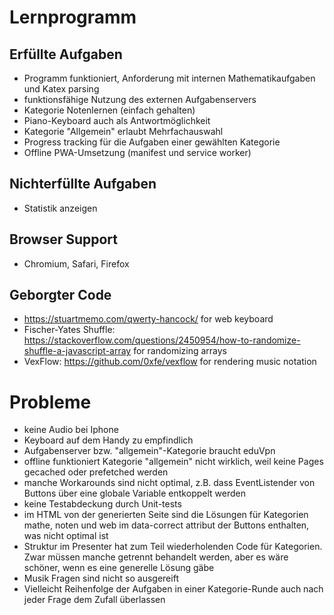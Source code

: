 # Lernprogramm

## Erfüllte Aufgaben
+ Programm funktioniert, Anforderung mit internen Mathematikaufgaben und Katex parsing
+ funktionsfähige Nutzung des externen Aufgabenservers
+ Kategorie Notenlernen (einfach gehalten)
+ Piano-Keyboard auch als Antwortmöglichkeit
+ Kategorie "Allgemein" erlaubt Mehrfachauswahl
+ Progress tracking für die Aufgaben einer gewählten Kategorie
+ Offline PWA-Umsetzung (manifest und service worker)

## Nichterfüllte Aufgaben
+ Statistik anzeigen

## Browser Support
+ Chromium, Safari, Firefox

## Geborgter Code
+ https://stuartmemo.com/qwerty-hancock/ for web keyboard
+ Fischer-Yates Shuffle: https://stackoverflow.com/questions/2450954/how-to-randomize-shuffle-a-javascript-array for randomizing arrays
+ VexFlow: https://github.com/0xfe/vexflow for rendering music notation

# Probleme
+ keine Audio bei Iphone 
+ Keyboard auf dem Handy zu empfindlich
+ Aufgabenserver bzw. "allgemein"-Kategorie braucht eduVpn
+ offline funktioniert Kategorie "allgemein" nicht wirklich, weil keine Pages gecached oder prefetched werden
+ manche Workarounds sind nicht optimal, z.B. dass EventListender von Buttons über eine globale Variable entkoppelt werden
+ keine Testabdeckung durch Unit-tests
+ im HTML von der generierten Seite sind die Lösungen für Kategorien mathe, noten und web im data-correct attribut der Buttons enthalten, was nicht optimal ist
+ Struktur im Presenter hat zum Teil wiederholenden Code für Kategorien. Zwar müssen manche getrennt behandelt werden, aber es wäre schöner, wenn es eine generelle Lösung gäbe
+ Musik Fragen sind nicht so ausgereift
+ Vielleicht Reihenfolge der Aufgaben in einer Kategorie-Runde auch nach jeder Frage dem Zufall überlassen
